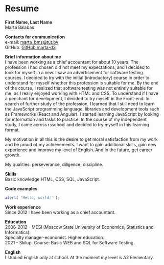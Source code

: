 # Resume

**First Name, Last Name**  
Marta Balabas

**Contacts for communication**  
e-mail: marta_bms@tut.by  
GitHub: [GitHub marta-d3](https://github.com/marta-d3)

**Brief information about me**  
I have been working as a chief accountant for about 10 years. The profession I had chosen did not meet my expectations, and I decided to look for myself in a new. I saw an advertisement for software testing courses. I decided to try with the initial (introductory) course in order to understand for myself whether this profession is suitable for me. By the end of the course, I realized that software testing was not entirely suitable for me, as I really enjoyed working with HTML and CSS. To understand if I have a penchant for development, I decided to try myself in the Front-end. In search of further study of the profession, I learned that I still need to learn the JavaScript programming language, libraries and development tools such as Frameworks (React and Angular). I started learning JavaScript by looking for information and tasks to practice. In the course of my independent study, I came across rsschool and decided to try myself in this learning format.

My motivation in all this is the desire to get moral satisfaction from my work and be proud of my achievements. I want to gain additional skills, gain new experience and improve my level of English. And in the future, get career growth.

My qualities: perseverance, diligence, discipline.

**Skills**  
Basic knowledge HTML, CSS, SQL, JavaScript.

**Code examples**

```JavaScript
alert( 'Hello, world!' );
```

**Work experience**  
Since 2012 I have been working as a chief accountant.

**Education**  
2006-2012 - MESI (Moscow State University of Economics, Statistics and Informatics).  
Specialty manager-economist. Higher education.  
2021 - Skilup. Сourse: Basic WEB and SQL for Software Testing.

**English**  
I studied English only at school. At the moment my level is A2 Elementary.
